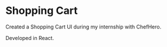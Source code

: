 # Shopping Cart

Created a Shopping Cart UI during my internship with ChefHero.

Developed in React.
